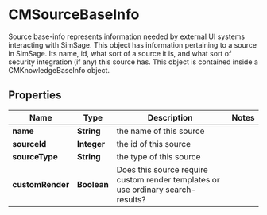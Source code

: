 

# CMSourceBaseInfo

Source base-info represents information needed by external UI systems interacting with SimSage.  This object has information pertaining to a source in SimSage.  Its name, id, what sort of a source it is, and what sort of security integration (if any) this source has.  This object is contained inside a CMKnowledgeBaseInfo object.

## Properties

| Name | Type | Description | Notes |
|------------ | ------------- | ------------- | -------------|
|**name** | **String** | the name of this source |  |
|**sourceId** | **Integer** | the id of this source |  |
|**sourceType** | **String** | the type of this source |  |
|**customRender** | **Boolean** | Does this source require custom render templates or use ordinary search-results? |  |




